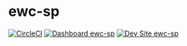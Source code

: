 # ewc-sp

[![CircleCI](https://circleci.com/gh/stevector/ewc-sp.svg?style=shield)](https://circleci.com/gh/stevector/ewc-sp)
[![Dashboard ewc-sp](https://img.shields.io/badge/dashboard-ewc_sp-yellow.svg)](https://dashboard.pantheon.io/sites/fcdeaa22-ca23-4f18-984b-2450d868f976#dev/code)
[![Dev Site ewc-sp](https://img.shields.io/badge/site-ewc_sp-blue.svg)](http://dev-ewc-sp.pantheonsite.io/)